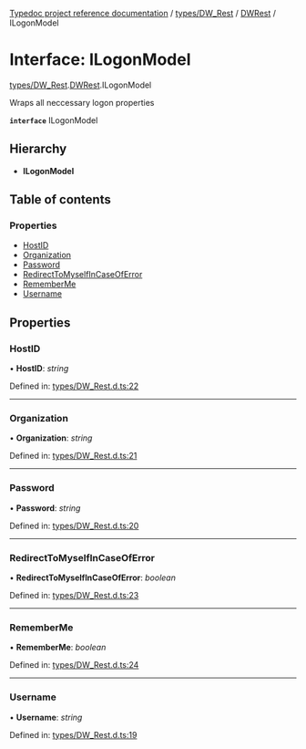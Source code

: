 [Typedoc project reference documentation](../README.md) / [types/DW_Rest](../modules/types_dw_rest.md) / [DWRest](../modules/types_dw_rest.dwrest.md) / ILogonModel

# Interface: ILogonModel

[types/DW_Rest](../modules/types_dw_rest.md).[DWRest](../modules/types_dw_rest.dwrest.md).ILogonModel

Wraps all neccessary logon properties

**`interface`** ILogonModel

## Hierarchy

* **ILogonModel**

## Table of contents

### Properties

- [HostID](types_dw_rest.dwrest.ilogonmodel.md#hostid)
- [Organization](types_dw_rest.dwrest.ilogonmodel.md#organization)
- [Password](types_dw_rest.dwrest.ilogonmodel.md#password)
- [RedirectToMyselfInCaseOfError](types_dw_rest.dwrest.ilogonmodel.md#redirecttomyselfincaseoferror)
- [RememberMe](types_dw_rest.dwrest.ilogonmodel.md#rememberme)
- [Username](types_dw_rest.dwrest.ilogonmodel.md#username)

## Properties

### HostID

• **HostID**: *string*

Defined in: [types/DW_Rest.d.ts:22](https://github.com/DocuWare/REST-Sample-TS/blob/6f07cff/src/types/DW_Rest.d.ts#L22)

___

### Organization

• **Organization**: *string*

Defined in: [types/DW_Rest.d.ts:21](https://github.com/DocuWare/REST-Sample-TS/blob/6f07cff/src/types/DW_Rest.d.ts#L21)

___

### Password

• **Password**: *string*

Defined in: [types/DW_Rest.d.ts:20](https://github.com/DocuWare/REST-Sample-TS/blob/6f07cff/src/types/DW_Rest.d.ts#L20)

___

### RedirectToMyselfInCaseOfError

• **RedirectToMyselfInCaseOfError**: *boolean*

Defined in: [types/DW_Rest.d.ts:23](https://github.com/DocuWare/REST-Sample-TS/blob/6f07cff/src/types/DW_Rest.d.ts#L23)

___

### RememberMe

• **RememberMe**: *boolean*

Defined in: [types/DW_Rest.d.ts:24](https://github.com/DocuWare/REST-Sample-TS/blob/6f07cff/src/types/DW_Rest.d.ts#L24)

___

### Username

• **Username**: *string*

Defined in: [types/DW_Rest.d.ts:19](https://github.com/DocuWare/REST-Sample-TS/blob/6f07cff/src/types/DW_Rest.d.ts#L19)
